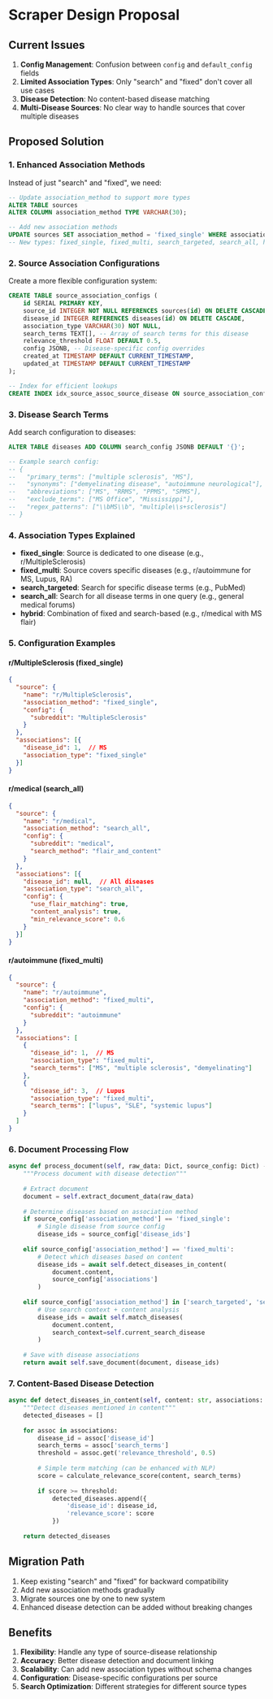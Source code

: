 # Scraper Design Proposal

## Current Issues

1. **Config Management**: Confusion between `config` and `default_config` fields
2. **Limited Association Types**: Only "search" and "fixed" don't cover all use cases
3. **Disease Detection**: No content-based disease matching
4. **Multi-Disease Sources**: No clear way to handle sources that cover multiple diseases

## Proposed Solution

### 1. Enhanced Association Methods

Instead of just "search" and "fixed", we need:

```sql
-- Update association_method to support more types
ALTER TABLE sources 
ALTER COLUMN association_method TYPE VARCHAR(30);

-- Add new association methods
UPDATE sources SET association_method = 'fixed_single' WHERE association_method = 'fixed';
-- New types: fixed_single, fixed_multi, search_targeted, search_all, hybrid
```

### 2. Source Association Configurations

Create a more flexible configuration system:

```sql
CREATE TABLE source_association_configs (
    id SERIAL PRIMARY KEY,
    source_id INTEGER NOT NULL REFERENCES sources(id) ON DELETE CASCADE,
    disease_id INTEGER REFERENCES diseases(id) ON DELETE CASCADE,
    association_type VARCHAR(30) NOT NULL,
    search_terms TEXT[], -- Array of search terms for this disease
    relevance_threshold FLOAT DEFAULT 0.5,
    config JSONB, -- Disease-specific config overrides
    created_at TIMESTAMP DEFAULT CURRENT_TIMESTAMP,
    updated_at TIMESTAMP DEFAULT CURRENT_TIMESTAMP
);

-- Index for efficient lookups
CREATE INDEX idx_source_assoc_source_disease ON source_association_configs(source_id, disease_id);
```

### 3. Disease Search Terms

Add search configuration to diseases:

```sql
ALTER TABLE diseases ADD COLUMN search_config JSONB DEFAULT '{}';

-- Example search config:
-- {
--   "primary_terms": ["multiple sclerosis", "MS"],
--   "synonyms": ["demyelinating disease", "autoimmune neurological"],
--   "abbreviations": ["MS", "RRMS", "PPMS", "SPMS"],
--   "exclude_terms": ["MS Office", "Mississippi"],
--   "regex_patterns": ["\\bMS\\b", "multiple\\s+sclerosis"]
-- }
```

### 4. Association Types Explained

- **fixed_single**: Source is dedicated to one disease (e.g., r/MultipleSclerosis)
- **fixed_multi**: Source covers specific diseases (e.g., r/autoimmune for MS, Lupus, RA)
- **search_targeted**: Search for specific disease terms (e.g., PubMed)
- **search_all**: Search for all disease terms in one query (e.g., general medical forums)
- **hybrid**: Combination of fixed and search-based (e.g., r/medical with MS flair)

### 5. Configuration Examples

#### r/MultipleSclerosis (fixed_single)
```json
{
  "source": {
    "name": "r/MultipleSclerosis",
    "association_method": "fixed_single",
    "config": {
      "subreddit": "MultipleSclerosis"
    }
  },
  "associations": [{
    "disease_id": 1,  // MS
    "association_type": "fixed_single"
  }]
}
```

#### r/medical (search_all)
```json
{
  "source": {
    "name": "r/medical",
    "association_method": "search_all",
    "config": {
      "subreddit": "medical",
      "search_method": "flair_and_content"
    }
  },
  "associations": [{
    "disease_id": null,  // All diseases
    "association_type": "search_all",
    "config": {
      "use_flair_matching": true,
      "content_analysis": true,
      "min_relevance_score": 0.6
    }
  }]
}
```

#### r/autoimmune (fixed_multi)
```json
{
  "source": {
    "name": "r/autoimmune",
    "association_method": "fixed_multi",
    "config": {
      "subreddit": "autoimmune"
    }
  },
  "associations": [
    {
      "disease_id": 1,  // MS
      "association_type": "fixed_multi",
      "search_terms": ["MS", "multiple sclerosis", "demyelinating"]
    },
    {
      "disease_id": 3,  // Lupus
      "association_type": "fixed_multi",
      "search_terms": ["lupus", "SLE", "systemic lupus"]
    }
  ]
}
```

### 6. Document Processing Flow

```python
async def process_document(self, raw_data: Dict, source_config: Dict) -> Document:
    """Process document with disease detection"""
    
    # Extract document
    document = self.extract_document_data(raw_data)
    
    # Determine diseases based on association method
    if source_config['association_method'] == 'fixed_single':
        # Single disease from source config
        disease_ids = source_config['disease_ids']
        
    elif source_config['association_method'] == 'fixed_multi':
        # Detect which diseases based on content
        disease_ids = await self.detect_diseases_in_content(
            document.content,
            source_config['associations']
        )
        
    elif source_config['association_method'] in ['search_targeted', 'search_all']:
        # Use search context + content analysis
        disease_ids = await self.match_diseases(
            document.content,
            search_context=self.current_search_disease
        )
    
    # Save with disease associations
    return await self.save_document(document, disease_ids)
```

### 7. Content-Based Disease Detection

```python
async def detect_diseases_in_content(self, content: str, associations: List[Dict]) -> List[int]:
    """Detect diseases mentioned in content"""
    detected_diseases = []
    
    for assoc in associations:
        disease_id = assoc['disease_id']
        search_terms = assoc['search_terms']
        threshold = assoc.get('relevance_threshold', 0.5)
        
        # Simple term matching (can be enhanced with NLP)
        score = calculate_relevance_score(content, search_terms)
        
        if score >= threshold:
            detected_diseases.append({
                'disease_id': disease_id,
                'relevance_score': score
            })
    
    return detected_diseases
```

## Migration Path

1. Keep existing "search" and "fixed" for backward compatibility
2. Add new association methods gradually
3. Migrate sources one by one to new system
4. Enhanced disease detection can be added without breaking changes

## Benefits

1. **Flexibility**: Handle any type of source-disease relationship
2. **Accuracy**: Better disease detection and document linking
3. **Scalability**: Can add new association types without schema changes
4. **Configuration**: Disease-specific configurations per source
5. **Search Optimization**: Different strategies for different source types